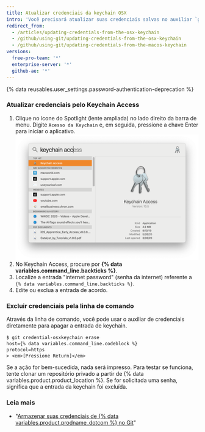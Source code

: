 ```yaml
---
title: Atualizar credenciais da keychain OSX
intro: 'Você precisará atualizar suas credenciais salvas no auxiliar `git-credential-osxkeychain` se você alterar o seu {% if currentVersion != "github-ae@latest" %} nome de usuário, senha ou{% endif %} token de acesso pessoal em {% data variables.product.product_name %}.'
redirect_from:
  - /articles/updating-credentials-from-the-osx-keychain
  - /github/using-git/updating-credentials-from-the-osx-keychain
  - /github/using-git/updating-credentials-from-the-macos-keychain
versions:
  free-pro-team: '*'
  enterprise-server: '*'
  github-ae: '*'
---
```


{% data reusables.user_settings.password-authentication-deprecation %}

### Atualizar credenciais pelo Keychain Access

1. Clique no ícone do Spotlight (lente ampliada) no lado direito da barra de menu. Digite `Acesso da Keychain` e, em seguida, pressione a chave Enter para iniciar o aplicativo. ![Barra de pesquisa do Spotlight](/assets/images/help/setup/keychain-access.png)
2. No Keychain Access, procure por **{% data variables.command_line.backticks %}**.
3. Localize a entrada "internet password" (senha da internet) referente a `{% data variables.command_line.backticks %}`.
4. Edite ou exclua a entrada de acordo.

### Excluir credenciais pela linha de comando

Através da linha de comando, você pode usar o auxiliar de credenciais diretamente para apagar a entrada de keychain.

```shell
$ git credential-osxkeychain erase
host={% data variables.command_line.codeblock %}
protocol=https
> <em>[Pressione Return]</em>
```

Se a ação for bem-sucedida, nada será impresso. Para testar se funciona, tente clonar um repositório privado a partir de {% data variables.product.product_location %}. Se for solicitada uma senha, significa que a entrada da keychain foi excluída.

### Leia mais

- "[Armazenar suas credenciais de {% data variables.product.prodname_dotcom %} no Git](/github/getting-started-with-github/caching-your-github-credentials-in-git/)"
